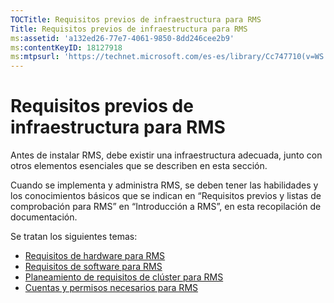 ```yaml
---
TOCTitle: Requisitos previos de infraestructura para RMS
Title: Requisitos previos de infraestructura para RMS
ms:assetid: 'a132ed26-77e7-4061-9850-8dd246cee2b9'
ms:contentKeyID: 18127918
ms:mtpsurl: 'https://technet.microsoft.com/es-es/library/Cc747710(v=WS.10)'
---
```


Requisitos previos de infraestructura para RMS
==============================================

Antes de instalar RMS, debe existir una infraestructura adecuada, junto con otros elementos esenciales que se describen en esta sección.

Cuando se implementa y administra RMS, se deben tener las habilidades y los conocimientos básicos que se indican en “Requisitos previos y listas de comprobación para RMS” en “Introducción a RMS”, en esta recopilación de documentación.

Se tratan los siguientes temas:

-   [Requisitos de hardware para RMS](https://technet.microsoft.com/247735de-e901-4f4f-b69e-254680d2f6ba)
-   [Requisitos de software para RMS](https://technet.microsoft.com/17faf2ad-2366-4a92-98a5-766e20a0f741)
-   [Planeamiento de requisitos de clúster para RMS](https://technet.microsoft.com/ec4023eb-4d39-4551-9789-c8a2d973a55b)
-   [Cuentas y permisos necesarios para RMS](https://technet.microsoft.com/07a51daa-6823-41e6-b453-92f1a0592361)
